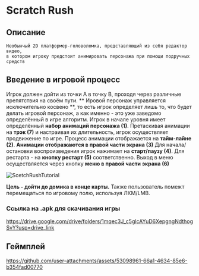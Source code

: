 # Scratch Rush
## Описание
```
Необынчый 2D платформер-головоломка, представляющий из себя редактор видео,
в котором игроку предстоит анимировать персонажа при помощи подручных средств
```

## Введение в игровой процесс

Игрок должен дойти из точки А в точку В, проходя через различные препятствия
на своём пути. ** Ировой персонаж управляется исключительно косвено **, то
есть игрок определяет лишь то, что будет делать игровой персонаж, а как
именно - это уже заведомо определённый в игре алгоритм.
Игрок в начале уровня имеет определённый **набор анимаций персонажа (1)**.
Претаскивая анимации на **трэк (7)** и настраивая их длительность, игрок
осуществляет продвижение по игре. Процесс анимации отображается на 
**тайм-лайне (2)**.
**Анимации отображаются в правой части
экрана (3)**
Для начала/остановки воспроизведения игрок нажимает на **старт/паузу (4)**.
Для рестарта - на **кнопку рестарт (5)** соответственно. 
Выход в меню осуществляется через кнопку **меню в правой части экрана (6)**

![ScetchRushTutorial](https://github.com/user-attachments/assets/3d1900c0-169c-4e53-8236-23c5ecb1cb0f)

**Цель - дойти до домика в конце карты.**
Также пользователь помежт перемещаться по игровому полю, используя ЛКМ/LMB.

### Ссылка на .apk для скачивания игры

https://drive.google.com/drive/folders/1mqec3J_c5glcAYuD6XepgngNdthogSvY?usp=drive_link

## Геймплей
https://github.com/user-attachments/assets/53098961-66a1-4634-85e6-b354fad00770





